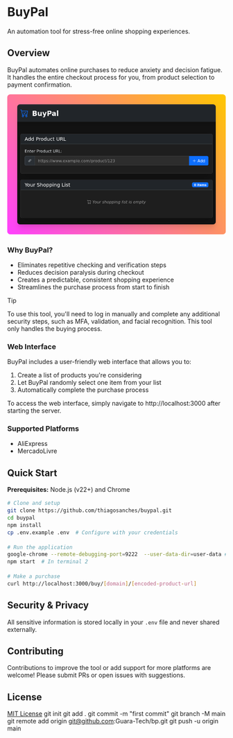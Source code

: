 # BuyPal

An automation tool for stress-free online shopping experiences.

## Overview

BuyPal automates online purchases to reduce anxiety and decision fatigue. It handles the entire checkout process for you, from product selection to payment confirmation.

![alt text](pawelzmarlak-2025-07-09T20_38_14.262Z.png)

### Why BuyPal?

- Eliminates repetitive checking and verification steps
- Reduces decision paralysis during checkout
- Creates a predictable, consistent shopping experience
- Streamlines the purchase process from start to finish

> [!TIP]
> To use this tool, you'll need to log in manually and complete any additional security steps, such as MFA, validation, and facial recognition. This tool only handles the buying process.

### Web Interface

BuyPal includes a user-friendly web interface that allows you to:

1. Create a list of products you're considering
2. Let BuyPal randomly select one item from your list
3. Automatically complete the purchase process

To access the web interface, simply navigate to http://localhost:3000 after starting the server.

### Supported Platforms

- AliExpress
- MercadoLivre

## Quick Start

**Prerequisites:** Node.js (v22+) and Chrome

```bash
# Clone and setup
git clone https://github.com/thiagosanches/buypal.git
cd buypal
npm install
cp .env.example .env  # Configure with your credentials

# Run the application
google-chrome --remote-debugging-port=9222  --user-data-dir=user-data # In terminal 1
npm start  # In terminal 2

# Make a purchase
curl http://localhost:3000/buy/[domain]/[encoded-product-url]
```

## Security & Privacy

All sensitive information is stored locally in your `.env` file and never shared externally.

## Contributing

Contributions to improve the tool or add support for more platforms are welcome! Please submit PRs or open issues with suggestions.

## License

[MIT License](LICENSE)
git init
git add .
git commit -m "first commit"
git branch -M main
git remote add origin git@github.com:Guara-Tech/bp.git
git push -u origin main